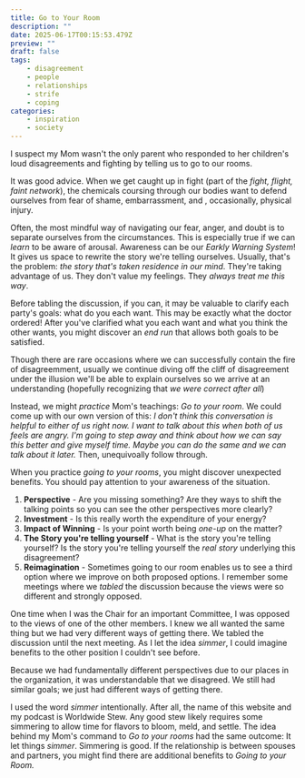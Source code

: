 ```yaml
---
title: Go to Your Room
description: ""
date: 2025-06-17T00:15:53.479Z
preview: ""
draft: false
tags:
    - disagreement
    - people
    - relationships
    - strife
    - coping
categories:
    - inspiration
    - society
---
```

I suspect my Mom wasn't the only parent who responded to her children's loud disagreements and fighting by telling us to go to our rooms. 

It was good advice. When we get caught up in fight (part of the *fight, flight, faint network*), the chemicals coursing through our bodies want to defend ourselves from fear of shame, embarrassment, and , occasionally, physical injury. 

Often, the most mindful way of navigating our fear, anger, and doubt is to separate ourselves from the circumstances. This is especially true if we can *learn* to be aware of arousal. Awareness can be our *Earkly Warning System*! It gives us space to rewrite the story we're telling ourselves. Usually, that's the problem: *the story that's taken residence in our mind*. They're taking advantage of us. They don't value my feelings. They *always treat me this way*. 

Before tabling the discussion, if you can, it may be valuable to clarify each party's goals: what do you each want. This may be exactly what the doctor ordered! After you've clarified what you each want and what you think the other wants, you might discover an *end run* that allows both goals to be satisfied. 

Though there are rare occasions where we can successfully contain the fire of disagreemment, usually we continue diving off the cliff of disagreement under the illusion we'll be able to explain ourselves so we arrive at an understanding (hopefully recognizing that *we were correct after all*)
 
Instead, we might *practice* Mom's teachings: *Go to your room*. We could come up with our own version of this: *I don't think this conversation is helpful to either of us right now. I want to talk about this when both of us feels are angry. I'm going to step away and think about how we can say this better and give myself time. Maybe you can do the same and we can talk about it later.* Then, unequivoally follow through. 

When you practice *going to your rooms*, you might discover unexpected benefits. You should pay attention to your awareness of the situation. 
1. **Perspective** - Are you missing something? Are they ways to shift the talking points so you can see the other perspectives more clearly?
2. **Investment** - Is this really worth the expenditure of your energy?
3. **Impact of Winning** - Is your point worth being *one-up* on the matter?
4. **The Story you're telling yourself** - What is the story you're telling yourself? Is the story you're telling yourself the *real story* underlying this disagreement?
5. **Reimagination** - Sometimes going to our room enables us to see a third option where we improve on both proposed options. I remember some meetings where we *tabled* the discussion because the views were so different and strongly opposed. 

One time when I was the Chair for an important Committee, I was opposed to the views of one of the other members. I knew we all wanted the same thing but we had very different ways of getting there. We tabled the discussion until the next meeting. As I let the idea *simmer*, I could imagine benefits to the other position I couldn't see before. 

Because we had fundamentally different perspectives due to our places in the organization, it was understandable that we disagreed. We still had similar goals; we just had different ways of getting there. 

I used the word *simmer* intentionally. After all, the name of this website and my podcast is Worldwide Stew. Any good stew likely requires some simmering to allow time for flavors to bloom, meld, and settle. The idea behind my Mom's command to *Go to your rooms* had the same outcome: It let things *simmer*. Simmering is good. If the relationship is between spouses and partners, you might find there are additional benefits to *Going to your Room.*
